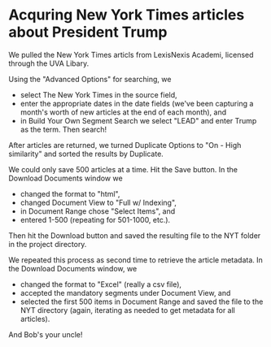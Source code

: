 # Acquring New York Times articles about President Trump
We pulled the New York Times articls from LexisNexis Academi, licensed through the UVA Libary.

Using the "Advanced Options" for searching, we
* select The New York Times in the source field,
* enter the appropriate dates in the date fields (we've been capturing a month's worth of new articles at the end of each month), and
* in Build Your Own Segment Search we select "LEAD" and enter Trump as the term. Then search!

After articles are returned, we turned Duplicate Options to "On - High similarity" and sorted the results by Duplicate.

We could only save 500 articles at a time. Hit the Save button. In the Download Documents window we
* changed the format to "html",
* changed Document View to "Full w/ Indexing",
* in Document Range chose "Select Items", and
* entered 1-500 (repeating for 501-1000, etc.).

Then hit the Download button and saved the resulting file to the NYT folder in the project directory.

We repeated this process as second time to retrieve the article metadata. In the Download Documents window, we
* changed the format to "Excel" (really a csv file),
* accepted the mandatory segments under Document View, and
* selected the first 500 items in Document Range and saved the file to the NYT directory (again, iterating as needed to get metadata for all articles).

And Bob's your uncle!
